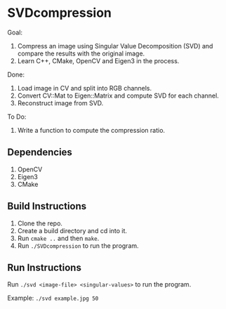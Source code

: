 # SVDcompression

Goal: 
1. Compress an image using Singular Value Decomposition (SVD) and compare the results with the original image.
2. Learn C++, CMake, OpenCV and Eigen3 in the process.


Done:
1. Load image in CV and split into RGB channels.
2. Convert CV::Mat to Eigen::Matrix and compute SVD for each channel.
3. Reconstruct image from SVD.

To Do:
1. Write a function to compute the compression ratio.


## Dependencies
1. OpenCV
2. Eigen3
3. CMake

## Build Instructions
1. Clone the repo.
2. Create a build directory and cd into it.
3. Run `cmake ..` and then `make`.
4. Run `./SVDcompression` to run the program.

## Run Instructions
Run `./svd <image-file> <singular-values>` to run the program.

Example: `./svd example.jpg 50`